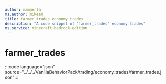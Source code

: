```yaml
---
author: mammerla
ms.author: mikeam
title: farmer_trades economy_trades
description: "A code snippet of 'farmer_trades' economy trades"
ms.service: minecraft-bedrock-edition
---
```


# farmer_trades

:::code language="json" source="../../../VanillaBehaviorPack/trading/economy_trades/farmer_trades.json":::
